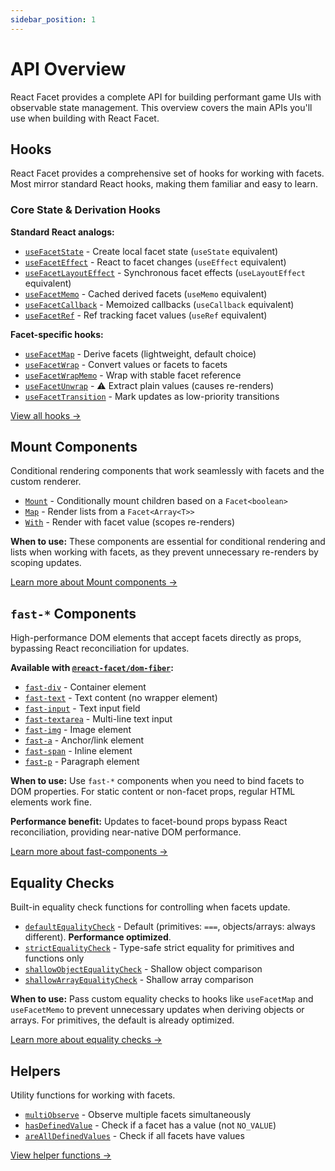 ```yaml
---
sidebar_position: 1
---
```


# API Overview

React Facet provides a complete API for building performant game UIs with observable state management. This overview covers the main APIs you'll use when building with React Facet.

## Hooks

React Facet provides a comprehensive set of hooks for working with facets. Most mirror standard React hooks, making them familiar and easy to learn.

### Core State & Derivation Hooks

**Standard React analogs:**

- [`useFacetState`](./hooks/use-facet-state) - Create local facet state (`useState` equivalent)
- [`useFacetEffect`](./hooks/use-facet-effect) - React to facet changes (`useEffect` equivalent)
- [`useFacetLayoutEffect`](./hooks/use-facet-layout-effect) - Synchronous facet effects (`useLayoutEffect` equivalent)
- [`useFacetMemo`](./hooks/use-facet-memo) - Cached derived facets (`useMemo` equivalent)
- [`useFacetCallback`](./hooks/use-facet-callback) - Memoized callbacks (`useCallback` equivalent)
- [`useFacetRef`](./hooks/use-facet-ref) - Ref tracking facet values (`useRef` equivalent)

**Facet-specific hooks:**

- [`useFacetMap`](./hooks/use-facet-map) - Derive facets (lightweight, default choice)
- [`useFacetWrap`](./hooks/use-facet-wrap) - Convert values or facets to facets
- [`useFacetWrapMemo`](./hooks/use-facet-wrap-memo) - Wrap with stable facet reference
- [`useFacetUnwrap`](./hooks/use-facet-unwrap) - ⚠️ Extract plain values (causes re-renders)
- [`useFacetTransition`](./hooks/use-facet-transition) - Mark updates as low-priority transitions

[View all hooks →](./hooks/)

## Mount Components

Conditional rendering components that work seamlessly with facets and the custom renderer.

- [`Mount`](./mount-components#mount) - Conditionally mount children based on a `Facet<boolean>`
- [`Map`](./mount-components#map) - Render lists from a `Facet<Array<T>>`
- [`With`](./mount-components#with) - Render with facet value (scopes re-renders)

**When to use:** These components are essential for conditional rendering and lists when working with facets, as they prevent unnecessary re-renders by scoping updates.

[Learn more about Mount components →](./mount-components)

## `fast-*` Components

High-performance DOM elements that accept facets directly as props, bypassing React reconciliation for updates.

**Available with [`@react-facet/dom-fiber`](../rendering/using-the-custom-renderer):**

- [`fast-div`](./fast-components) - Container element
- [`fast-text`](./fast-components) - Text content (no wrapper element)
- [`fast-input`](./fast-components) - Text input field
- [`fast-textarea`](./fast-components) - Multi-line text input
- [`fast-img`](./fast-components) - Image element
- [`fast-a`](./fast-components) - Anchor/link element
- [`fast-span`](./fast-components) - Inline element
- [`fast-p`](./fast-components) - Paragraph element

**When to use:** Use `fast-*` components when you need to bind facets to DOM properties. For static content or non-facet props, regular HTML elements work fine.

**Performance benefit:** Updates to facet-bound props bypass React reconciliation, providing near-native DOM performance.

[Learn more about fast-components →](./fast-components)

## Equality Checks

Built-in equality check functions for controlling when facets update.

- [`defaultEqualityCheck`](./equality-checks#defaultequalitycheck) - Default (primitives: `===`, objects/arrays: always different). **Performance optimized**.
- [`strictEqualityCheck`](./equality-checks#strictequalitycheck) - Type-safe strict equality for primitives and functions only
- [`shallowObjectEqualityCheck`](./equality-checks#shallowobjectequalitycheck) - Shallow object comparison
- [`shallowArrayEqualityCheck`](./equality-checks#shallowarrayequalitycheck) - Shallow array comparison

**When to use:** Pass custom equality checks to hooks like `useFacetMap` and `useFacetMemo` to prevent unnecessary updates when deriving objects or arrays. For primitives, the default is already optimized.

[Learn more about equality checks →](./equality-checks)

## Helpers

Utility functions for working with facets.

- [`multiObserve`](./helpers#multiobserve) - Observe multiple facets simultaneously
- [`hasDefinedValue`](./helpers#hasdefinedvalue) - Check if a facet has a value (not `NO_VALUE`)
- [`areAllDefinedValues`](./helpers#arealldefinedvalues) - Check if all facets have values

[View helper functions →](./helpers)
